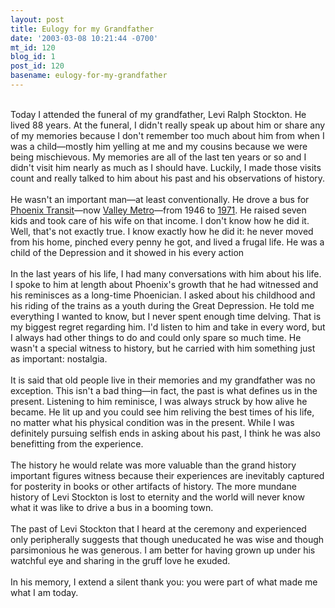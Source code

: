 ```yaml
---
layout: post
title: Eulogy for my Grandfather
date: '2003-03-08 10:21:44 -0700'
mt_id: 120
blog_id: 1
post_id: 120
basename: eulogy-for-my-grandfather
---
```

<br />Today I attended the funeral of my grandfather, Levi Ralph Stockton. He lived 88 years. At the funeral, I didn't really speak up about him or share any of my memories because I don't remember too much about him from when I was a child&#x2014;mostly him yelling at me and my cousins because we were being mischievous. My memories are all of the last ten years or so and I didn't visit him nearly as much as I should have. Luckily, I made those visits count and really talked to him about his past and his observations of history.<br /><br />He wasn't an important man&#x2014;at least conventionally. He drove a bus for <a href="http://www.azrail.org/transit/history.htm" title="History of Phoenix public transportation">Phoenix Transit</a>&#x2014;now <a href="http://www.valleymetro.org/">Valley Metro</a>&#x2014;from 1946 to <a href="http://www.western-transit.com/Rosters/1971_april_roster.htm" title="The buses in operation when he left. I wonder which was his. I guess I'll never know.">1971</a>. He raised seven kids and took care of his wife on that income. I don't know how he did it. Well, that's not exactly true. I know exactly how he did it: he never moved from his home, pinched every penny he got, and lived a frugal life. He was a child of the Depression and it showed in his every action<br /><br />In the last years of his life, I had many conversations with him about his life. I spoke to him at length about Phoenix's growth that he had witnessed and his reminisces as a long-time Phoenician. I asked about his childhood and his riding of the trains as a youth during the Great Depression. He told me everything I wanted to know, but I never spent enough time delving. That is my biggest regret regarding him. I'd listen to him and take in every word, but I always had other things to do and could only spare so much time. He wasn't a special witness to history, but he carried with him something just as important: nostalgia.<br /><br />It is said that old people live in their memories and my grandfather was no exception. This isn't a bad thing&#x2014;in fact, the past is what defines us in the present. Listening to him reminisce, I was always struck by how alive he became. He lit up and you could see him reliving the best times of his life, no matter what his physical condition was in the present. While I was definitely pursuing selfish ends in asking about his past, I think he was also benefitting from the experience.<br /><br />The history he would relate was more valuable than the grand history important figures witness because their experiences are inevitably captured for posterity in books or other artifacts of history. The more mundane history of Levi Stockton is lost to eternity and the world will never know what it was like to drive a bus in a booming town.<br /><br />The past of Levi Stockton that I heard at the ceremony and experienced only peripherally suggests that though uneducated he was wise and though parsimonious he was generous. I am better for having grown up under his watchful eye and sharing in the gruff love he exuded.<br /><br />In his memory, I extend a silent thank you: you were part of what made me what I am today.<br /><br /><br />
